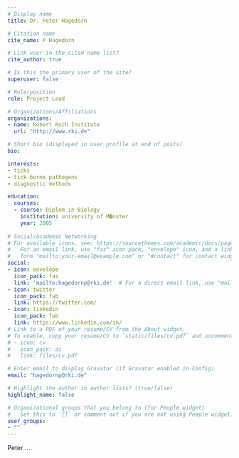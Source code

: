 ```yaml
---
# Display name
title: Dr. Peter Hagedorn

# Citation name
cite_name: P Hagedorn

# Link user in the cited name list?
cite_author: true

# Is this the primary user of the site?
superuser: false

# Role/position
role: Project Lead

# Organizations/Affiliations
organizations:
- name: Robert Koch Institute
  url: "http://www.rki.de"

# Short bio (displayed in user profile at end of posts)
bio: 

interests:
- ticks
- tick-borne pathogens
- diagnostic methods

education:
  courses:
  - course: Diplom in Biology
    institution: university of M�nster
    year: 2005
    
# Social/Academic Networking
# For available icons, see: https://sourcethemes.com/academic/docs/page-builder/#icons
#   For an email link, use "fas" icon pack, "envelope" icon, and a link in the
#   form "mailto:your-email@example.com" or "#contact" for contact widget.
social:
- icon: envelope
  icon_pack: fas
  link: 'mailto:hagedornp@rki.de'  # For a direct email link, use "mailto:test@example.org".
- icon: twitter
  icon_pack: fab
  link: https://twitter.com/
- icon: linkedin
  icon_pack: fab
  link: https://www.linkedin.com/in/
# Link to a PDF of your resume/CV from the About widget.
# To enable, copy your resume/CV to `static/files/cv.pdf` and uncomment the lines below.
# - icon: cv
#   icon_pack: ai
#   link: files/cv.pdf

# Enter email to display Gravatar (if Gravatar enabled in Config)
email: "hagedornp@rki.de"

# Highlight the author in author lists? (true/false)
highlight_name: false

# Organizational groups that you belong to (for People widget)
#   Set this to `[]` or comment out if you are not using People widget.
user_groups:
- ""
---
```


Peter ....
